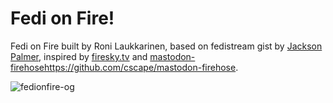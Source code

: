 # Fedi on Fire!

Fedi on Fire built by Roni Laukkarinen, based on fedistream gist by [Jackson Palmer](https://github.com/ummjackson), inspired by [firesky.tv](https://firesky.tv/) and [mastodon-firehose](https://github.com/cscape/mastodon-firehose)https://github.com/cscape/mastodon-firehose.

![fedionfire-og](https://github.com/ronilaukkarinen/fedionfire/assets/1534150/c26f45d0-f120-4362-8f67-54bb80ea684e)
